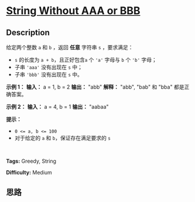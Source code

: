 # [String Without AAA or BBB][title]

## Description

给定两个整数 `a` 和 `b` ，返回  **任意**  字符串 `s` ，要求满足：

  * `s` 的长度为 `a + b`，且正好包含`a` 个 `'a'` 字母与 `b` 个 `'b'` 字母；
  * 子串 `'aaa'` 没有出现在 `s` 中；
  * 子串 `'bbb'` 没有出现在 `s` 中。



**示例 1：**
            **输入：** a = 1, b = 2    **输出：** "abb"    **解释：** "abb", "bab" 和 "bba" 都是正确答案。    

**示例 2：**
            **输入：** a = 4, b = 1    **输出：** "aabaa"



**提示：**

  * `0 <= a, b <= 100`
  * 对于给定的 `a` 和 `b`，保证存在满足要求的 `s` 

​​​


**Tags:** Greedy, String

**Difficulty:** Medium

## 思路

[title]: https://leetcode-cn.com/problems/string-without-aaa-or-bbb
